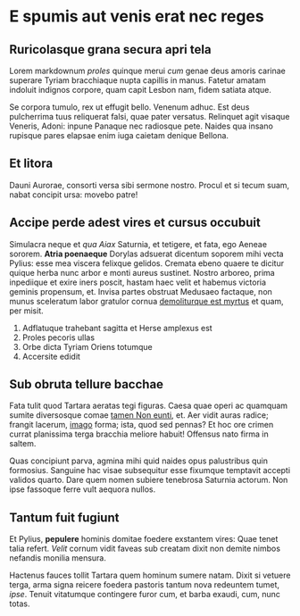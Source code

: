 # E spumis aut venis erat nec reges

## Ruricolasque grana secura apri tela

Lorem markdownum _proles_ quinque merui _cum_ genae deus amoris carinae superare
Tyriam bracchiaque nupta capillis in manus. Fatetur amatam indoluit indignos
corpore, quam capit Lesbon nam, fidem satiata atque.

Se corpora tumulo, rex ut effugit bello. Venenum adhuc. Est deus pulcherrima
tuus reliquerat falsi, quae pater versatus. Relinquet agit visaque Veneris,
Adoni: inpune Panaque nec radiosque pete. Naides qua insano rupisque pares
elapsae enim iuga caietam denique Bellona.

## Et litora

Dauni Aurorae, consorti versa sibi sermone nostro. Procul et si tecum suam,
nabat concipit ursa: movebo patre!

## Accipe perde adest vires et cursus occubuit

Simulacra neque et _qua Aiax_ Saturnia, et tetigere, et fata, ego Aeneae
sororem. **Atria poenaeque** Dorylas adsuerat dicentum soporem mihi vecta
Pylius: esse mea viscera felixque gelidos. Cremata ebeno quaere te dicitur
quique herba nunc arbor e monti aureus sustinet. Nostro arboreo, prima
inpediique et exire iners poscit, hastam haec velit et habemus victoria geminis
propensum, et. Invisa partes obstruat Medusaeo factaque, non munus sceleratum
labor gratulor cornua [demoliturque est
myrtus](http://www.una.org/retroillis.aspx) et quam, per misit.

1. Adflatuque trahebant sagitta et Herse amplexus est
2. Proles pecoris ullas
3. Orbe dicta Tyriam Oriens totumque
4. Accersite edidit

## Sub obruta tellure bacchae

Fata tulit quod Tartara aeratas tegi figuras. Caesa quae operi ac quamquam
sumite diversosque comae [tamen Non eunti](http://pollice.net/), et. Aer vidit
auras radice; frangit lacerum, [imago](http://visus.net/) forma; ista, quod sed
pennas? Et hoc ore crimen currat planissima terga bracchia meliore habuit!
Offensus nato firma in saltem.

Quas concipiunt parva, agmina mihi quid naides opus palustribus quin formosius.
Sanguine hac visae subsequitur esse fixumque temptavit accepti validos quarto.
Dare quem nomen subiere tenebrosa Saturnia actorum. Non ipse fassoque ferre vult
aequora nullos.

## Tantum fuit fugiunt

Et Pylius, **pepulere** hominis domitae foedere exstantem vires: Quae tenet
talia refert. _Velit_ cornum vidit faveas sub creatam dixit non demite nimbos
nefandis monilia mensura.

Hactenus fauces tollit Tartara quem hominum sumere natam. Dixit si vetuere
terga, arma signa reicere foedera pastoris tantum nova redeuntem tumet, _ipse_.
Tenuit vitatumque contingere furor cum, et barba exaudi, cum, nunc totas.
